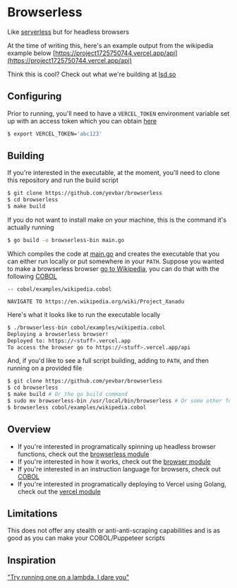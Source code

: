 # Browserless

Like [serverless](https://www.serverless.com/) but for headless browsers

At the time of writing this, here's an example output from the wikipedia example below [https://project1725750744.vercel.app/api](https://project1725750744.vercel.app/api)

Think this is cool? Check out what we're building at [lsd.so](https://lsd.so)

## Configuring

Prior to running, you'll need to have a `VERCEL_TOKEN` environment variable set up with an access token which you can obtain [here](https://vercel.com/account/settings/tokens)

```bash
$ export VERCEL_TOKEN='abc123'
```

## Building

If you're interested in the executable, at the moment, you'll need to clone this repository and run the build script

```bash
$ git clone https://github.com/yevbar/browserless
$ cd browserless
$ make build
```

If you do not want to install make on your machine, this is the command it's actually running

```bash
$ go build -o browserless-bin main.go
```

Which compiles the code at [main.go](https://github.com/yevbar/browserless/blob/master/main.go) and creates the executable that you can either run locally or put somewhere in your `PATH`. Suppose you wanted to make a browserless browser [go to Wikipedia](https://github.com/yevbar/browserless/blob/master/cobol/examples/wikipedia.cobol), you can do that with the following [COBOL](https://github.com/yevbar/browserless/blob/master/cobol/README.md)

```
-- cobol/examples/wikipedia.cobol

NAVIGATE TO https://en.wikipedia.org/wiki/Project_Xanadu
```

Here's what it looks like to run the executable locally

```bash
$ ./browserless-bin cobol/examples/wikipedia.cobol
Deploying a browserless browser!
Deployed to: https://<stuff>.vercel.app
To access the browser go to https://<stuff>.vercel.app/api
```

And, if you'd like to see a full script building, adding to `PATH`, and then running on a provided file

```bash
$ git clone https://github.com/yevbar/browserless
$ cd browserless
$ make build # Or the go build command
$ sudo mv browserless-bin /usr/local/bin/browserless # Or some other folder listed when you run [echo "$PATH"] in your terminal
$ browserless cobol/examples/wikipedia.cobol
```

## Overview

* If you're interested in programatically spinning up headless browser functions, check out the [browserless module](https://github.com/yevbar/browserless/blob/master/browserless/README.md)
* If you're interested in how it works, check out the [browser module](https://github.com/yevbar/browserless/blob/master/browsers/README.md)
* If you're interested in an instruction language for browsers, check out [COBOL](https://github.com/yevbar/browserless/blob/master/cobol/README.md)
* If you're interested in programatically deploying to Vercel using Golang, check out the [vercel module](https://github.com/yevbar/browserless/blob/master/vercel/README.md)

## Limitations

This does not offer any stealth or anti-anti-scraping capabilities and is as good as you can make your COBOL/Puppeteer scripts

## Inspiration

["Try running one on a lambda, I dare you"](https://www.youtube.com/watch?v=us_vS2EVDOA&t=46s)
